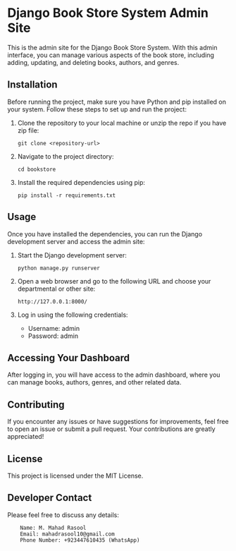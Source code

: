 # Django Book Store System Admin Site

This is the admin site for the Django Book Store System. With this admin interface, you can manage various aspects of the book store, including adding, updating, and deleting books, authors, and genres.

## Installation

Before running the project, make sure you have Python and pip installed on your system. Follow these steps to set up and run the project:

1. Clone the repository to your local machine or unzip the repo if you have zip file:

   ```
   git clone <repository-url>
   ```

2. Navigate to the project directory:

   ```
   cd bookstore
   ```

3. Install the required dependencies using pip:

   ```
   pip install -r requirements.txt
   ```

## Usage

Once you have installed the dependencies, you can run the Django development server and access the admin site:

1. Start the Django development server:

   ```
   python manage.py runserver
   ```

2. Open a web browser and go to the following URL and choose your departmental or other site:

   ```
   http://127.0.0.1:8000/
   ```

3. Log in using the following credentials:

   - Username: admin
   - Password: admin

## Accessing Your Dashboard

After logging in, you will have access to the admin dashboard, where you can manage books, authors, genres, and other related data.

## Contributing

If you encounter any issues or have suggestions for improvements, feel free to open an issue or submit a pull request. Your contributions are greatly appreciated!

## License

This project is licensed under the MIT License.

## Developer Contact

Please feel free to discuss any details:

```
    Name: M. Mahad Rasool
    Email: mahadrasool10@gmail.com
    Phone Number: +923447610435 (WhatsApp)
```
